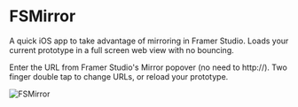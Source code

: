 FSMirror
========

A quick iOS app to take advantage of mirroring in Framer Studio. Loads your current prototype in a full screen web view with no bouncing.

Enter the URL from Framer Studio's Mirror popover (no need to http://). Two finger double tap to change URLs, or reload your prototype.

![FSMirror](https://dl.dropboxusercontent.com/u/144234624/fsmirror.png)

